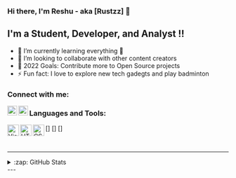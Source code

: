 ### Hi there, I'm Reshu - aka [Rustzz] 👋

## I'm a Student, Developer, and Analyst  !!

- 🌱 I’m currently learning everything 🤣
- 👯 I’m looking to collaborate with other content creators
- 🥅 2022 Goals: Contribute more to Open Source projects
- ⚡ Fun fact: I love to explore new tech gadegts and play badminton

### Connect with me:

[<img align="left" alt="codeSTACKr | LinkedIn" width="22px" src="https://cdn-icons-png.flaticon.com/512/174/174857.png" />][linkedin]
[<img align="left" alt="codeSTACKr | Instagram" width="22px" src="https://cdn-icons-png.flaticon.com/512/1384/1384063.png" />][instagram]


### Languages and Tools:

[<img align="left" alt="Visual Studio Code" width="26px" bg='white' src="https://cdn-icons-png.flaticon.com/512/3098/3098090.png" />]
[<img align="left" alt="HTML5" width="26px" bg='white' src="https://cdn-icons-png.flaticon.com/512/4669/4669765.png" />]
[<img align="left" alt="CSS3" bg='white' width="26px" src="https://cdn-icons-png.flaticon.com/512/4785/4785958.png" />]

<br />


---
<details>
  <summary>:zap: GitHub Stats</summary>

  <img align="left" alt="codeSTACKr's GitHub Stats" src="https://github-readme-stats.codestackr.vercel.app/api?username=codeSTACKr&show_icons=true&hide_border=true" />

</details>
---

[linkedin]: https://www.linkedin.com/in/reshu-agarwal-393ba9187/
[instagram]: https://www.instagram.com/rust_em_all/

